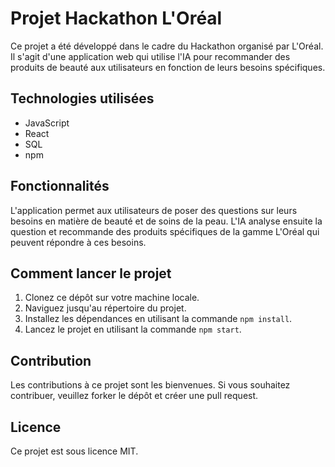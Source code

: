 # Projet Hackathon L'Oréal

Ce projet a été développé dans le cadre du Hackathon organisé par L'Oréal. Il s'agit d'une application web qui utilise l'IA pour recommander des produits de beauté aux utilisateurs en fonction de leurs besoins spécifiques.

## Technologies utilisées

- JavaScript
- React
- SQL
- npm

## Fonctionnalités

L'application permet aux utilisateurs de poser des questions sur leurs besoins en matière de beauté et de soins de la peau. L'IA analyse ensuite la question et recommande des produits spécifiques de la gamme L'Oréal qui peuvent répondre à ces besoins.

## Comment lancer le projet

1. Clonez ce dépôt sur votre machine locale.
2. Naviguez jusqu'au répertoire du projet.
3. Installez les dépendances en utilisant la commande `npm install`.
4. Lancez le projet en utilisant la commande `npm start`.

## Contribution

Les contributions à ce projet sont les bienvenues. Si vous souhaitez contribuer, veuillez forker le dépôt et créer une pull request.

## Licence

Ce projet est sous licence MIT.
